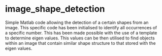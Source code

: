 # image_shape_detection
Simple Matlab code allowing the detection of a certain shapes from an image. This specific code has been initialised to identify all occurrences of a specific number. This has been made possible with the use of a template to determine eigen values. This values can be then utilised to find objects within an image that contain similar shape structure to that stored with the eigen values.
